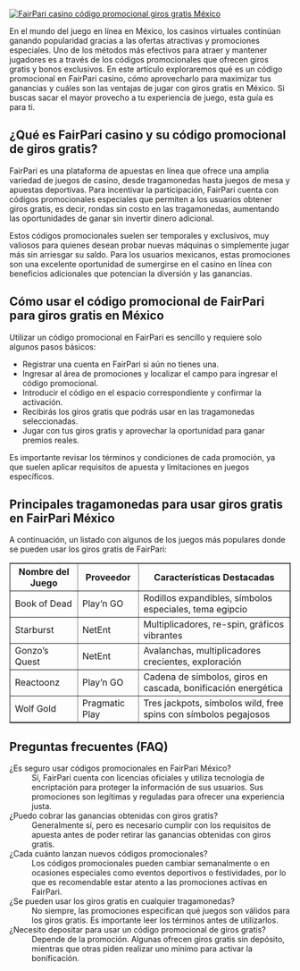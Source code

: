 [![FairPari casino código promocional giros gratis México](https://123-caf.pages.dev/gitsignup.png)](https://vrmoo.ru/Bt82HjjY)

<div>     <p>En el mundo del juego en línea en México, los casinos virtuales continúan ganando popularidad gracias a las ofertas atractivas y promociones especiales. Uno de los métodos más efectivos para atraer y mantener jugadores es a través de los códigos promocionales que ofrecen giros gratis y bonos exclusivos. En este artículo exploraremos qué es un código promocional en FairPari casino, cómo aprovecharlo para maximizar tus ganancias y cuáles son las ventajas de jugar con giros gratis en México. Si buscas sacar el mayor provecho a tu experiencia de juego, esta guía es para ti.</p>    <h2>¿Qué es FairPari casino y su código promocional de giros gratis?</h2>   <p>FairPari es una plataforma de apuestas en línea que ofrece una amplia variedad de juegos de casino, desde tragamonedas hasta juegos de mesa y apuestas deportivas. Para incentivar la participación, FairPari cuenta con códigos promocionales especiales que permiten a los usuarios obtener giros gratis, es decir, rondas sin costo en las tragamonedas, aumentando las oportunidades de ganar sin invertir dinero adicional.</p>   <p>Estos códigos promocionales suelen ser temporales y exclusivos, muy valiosos para quienes desean probar nuevas máquinas o simplemente jugar más sin arriesgar su saldo. Para los usuarios mexicanos, estas promociones son una excelente oportunidad de sumergirse en el casino en línea con beneficios adicionales que potencian la diversión y las ganancias.</p>    <h2>Cómo usar el código promocional de FairPari para giros gratis en México</h2>   <p>Utilizar un código promocional en FairPari es sencillo y requiere solo algunos pasos básicos:</p>   <ul>     <li>Registrar una cuenta en FairPari si aún no tienes una.</li>     <li>Ingresar al área de promociones y localizar el campo para ingresar el código promocional.</li>     <li>Introducir el código en el espacio correspondiente y confirmar la activación.</li>     <li>Recibirás los giros gratis que podrás usar en las tragamonedas seleccionadas.</li>     <li>Jugar con tus giros gratis y aprovechar la oportunidad para ganar premios reales.</li>   </ul>   <p>Es importante revisar los términos y condiciones de cada promoción, ya que suelen aplicar requisitos de apuesta y limitaciones en juegos específicos.</p>    <h2>Principales tragamonedas para usar giros gratis en FairPari México</h2>   <p>A continuación, un listado con algunos de los juegos más populares donde se pueden usar los giros gratis de FairPari:</p>   <table border="1" cellpadding="8" cellspacing="0">     <thead>       <tr>         <th>Nombre del Juego</th>         <th>Proveedor</th>         <th>Características Destacadas</th>       </tr>     </thead>     <tbody>       <tr>         <td>Book of Dead</td>         <td>Play’n GO</td>         <td>Rodillos expandibles, símbolos especiales, tema egipcio</td>       </tr>       <tr>         <td>Starburst</td>         <td>NetEnt</td>         <td>Multiplicadores, re-spin, gráficos vibrantes</td>       </tr>       <tr>         <td>Gonzo’s Quest</td>         <td>NetEnt</td>         <td>Avalanchas, multiplicadores crecientes, exploración</td>       </tr>       <tr>         <td>Reactoonz</td>         <td>Play’n GO</td>         <td>Cadena de símbolos, giros en cascada, bonificación energética</td>       </tr>       <tr>         <td>Wolf Gold</td>         <td>Pragmatic Play</td>         <td>Tres jackpots, símbolos wild, free spins con símbolos pegajosos</td>       </tr>     </tbody>   </table>    <h2>Preguntas frecuentes (FAQ)</h2>   <dl>     <dt>¿Es seguro usar códigos promocionales en FairPari México?</dt>     <dd>Sí, FairPari cuenta con licencias oficiales y utiliza tecnología de encriptación para proteger la información de sus usuarios. Sus promociones son legítimas y reguladas para ofrecer una experiencia justa.</dd>      <dt>¿Puedo cobrar las ganancias obtenidas con giros gratis?</dt>     <dd>Generalmente sí, pero es necesario cumplir con los requisitos de apuesta antes de poder retirar las ganancias obtenidas con giros gratis.</dd>      <dt>¿Cada cuánto lanzan nuevos códigos promocionales?</dt>     <dd>Los códigos promocionales pueden cambiar semanalmente o en ocasiones especiales como eventos deportivos o festividades, por lo que es recomendable estar atento a las promociones activas en FairPari.</dd>      <dt>¿Se pueden usar los giros gratis en cualquier tragamonedas?</dt>     <dd>No siempre, las promociones especifican qué juegos son válidos para los giros gratis. Es importante leer los términos antes de utilizarlos.</dd>      <dt>¿Necesito depositar para usar un código promocional de giros gratis?</dt>     <dd>Depende de la promoción. Algunas ofrecen giros gratis sin depósito, mientras que otras piden realizar uno mínimo para activar la bonificación.</dd>   </dl> </div>